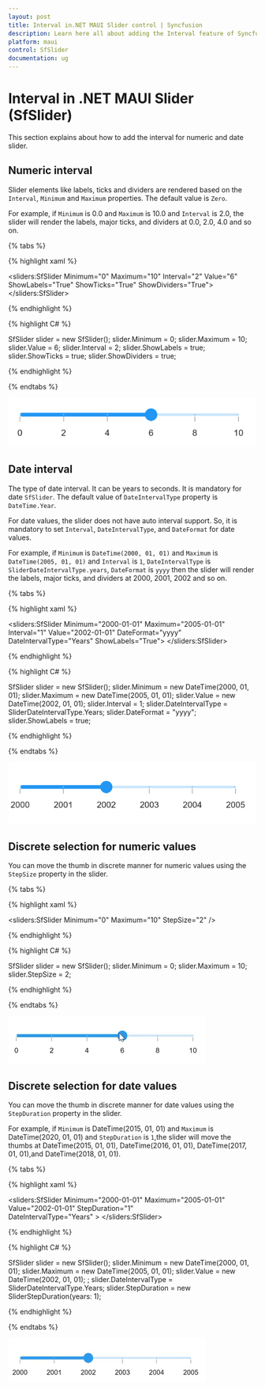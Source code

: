 ```yaml
---
layout: post
title: Interval in.NET MAUI Slider control | Syncfusion 
description: Learn here all about adding the Interval feature of Syncfusion .NET MAUI Slider (SfSlider) control and more.
platform: maui
control: SfSlider
documentation: ug
---
```


# Interval in .NET MAUI Slider (SfSlider)

This section explains about how to add the interval for numeric and date slider.

## Numeric interval

Slider elements like labels, ticks and dividers are rendered based on the `Interval`, `Minimum` and `Maximum` properties. The default value is `Zero`.

For example, if `Minimum` is 0.0 and `Maximum` is 10.0 and `Interval` is 2.0, the slider will render the labels, major ticks, and dividers at 0.0, 2.0, 4.0 and so on.

{% tabs %}

{% highlight xaml %}

<sliders:SfSlider Minimum="0" 
                  Maximum="10" 
                  Interval="2" 
                  Value="6" 
                  ShowLabels="True" 
                  ShowTicks="True" 
                  ShowDividers="True">
</sliders:SfSlider>

{% endhighlight %}

{% highlight C# %}

SfSlider slider = new SfSlider();
slider.Minimum = 0;
slider.Maximum = 10;
slider.Value = 6;
slider.Interval = 2;
slider.ShowLabels = true;
slider.ShowTicks = true;
slider.ShowDividers = true;

{% endhighlight %}

{% endtabs %}

![Slider numeric interval](images/interval/numeric-interval.png)

## Date interval

The type of date interval. It can be years to seconds. It is mandatory for date `SfSlider`. The default value of `DateIntervalType` property is `DateTime.Year`.

For date values, the slider does not have auto interval support. So, it is mandatory to set `Interval`, `DateIntervalType`, and `DateFormat` for date values.

For example, if `Minimum` is `DateTime(2000, 01, 01)` and `Maximum` is `DateTime(2005, 01, 01)` and `Interval` is `1`, `DateIntervalType` is `SliderDateIntervalType.years`, `DateFormat` is `yyyy` then the slider will render the labels, major ticks, and dividers at 2000, 2001, 2002 and so on.

{% tabs %}

{% highlight xaml %}

<sliders:SfSlider Minimum="2000-01-01" 
                  Maximum="2005-01-01" 
                  Interval="1" 
                  Value="2002-01-01" 
                  DateFormat="yyyy" 
                  DateIntervalType="Years" 
                  ShowLabels="True">
</sliders:SfSlider>

{% endhighlight %}

{% highlight C# %}

SfSlider slider = new SfSlider();
slider.Minimum = new DateTime(2000, 01, 01);
slider.Maximum = new DateTime(2005, 01, 01);
slider.Value = new DateTime(2002, 01, 01); 
slider.Interval = 1;
slider.DateIntervalType = SliderDateIntervalType.Years;
slider.DateFormat = "yyyy";
slider.ShowLabels = true;

{% endhighlight %}

{% endtabs %}

![Slider date interval](images/interval/date-interval.png)

## Discrete selection for numeric values

You can move the thumb in discrete manner for numeric values using the `StepSize` property in the slider.

{% tabs %}

{% highlight xaml %}

  <sliders:SfSlider Minimum="0" Maximum="10" StepSize="2" />

{% endhighlight %}

{% highlight C# %}

SfSlider slider = new SfSlider();
slider.Minimum = 0;
slider.Maximum = 10;
slider.StepSize = 2;

{% endhighlight %}

{% endtabs %}

![Slider numeric discrete mode](images/interval/step-size.gif)

## Discrete selection for date values

You can move the thumb in discrete manner for date values using the `StepDuration` property in the slider.

For example, if `Minimum` is DateTime(2015, 01, 01) and `Maximum` is DateTime(2020, 01, 01) and `StepDuration` is `1`,the slider will move the thumbs at DateTime(2015, 01, 01), DateTime(2016, 01, 01), DateTime(2017, 01, 01),and DateTime(2018, 01, 01).

{% tabs %}

{% highlight xaml %}

 <sliders:SfSlider Minimum="2000-01-01" 
                   Maximum="2005-01-01" 
                   Value="2002-01-01"
                   StepDuration="1"  
                   DateIntervalType="Years" >
</sliders:SfSlider>

{% endhighlight %}

{% highlight C# %}

SfSlider slider = new SfSlider();
slider.Minimum = new DateTime(2000, 01, 01);
slider.Maximum = new DateTime(2005, 01, 01);
slider.Value = new DateTime(2002, 01, 01); ;
slider.DateIntervalType = SliderDateIntervalType.Years;
slider.StepDuration = new SliderStepDuration(years: 1);

{% endhighlight %}

{% endtabs %}

![Slider date discrete mode](images/interval/step-duration.gif)
